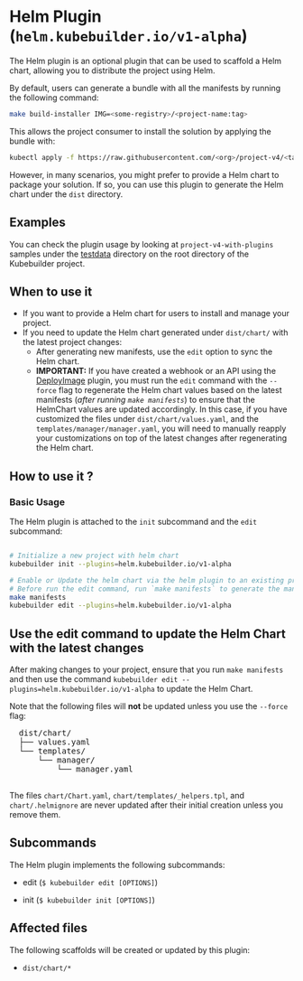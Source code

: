 # Helm Plugin (`helm.kubebuilder.io/v1-alpha`)

The Helm plugin is an optional plugin that can be used to scaffold a Helm chart, allowing you to distribute the project using Helm.

By default, users can generate a bundle with all the manifests by running the following command:

```bash
make build-installer IMG=<some-registry>/<project-name:tag>
```

This allows the project consumer to install the solution by applying the bundle with:

```bash
kubectl apply -f https://raw.githubusercontent.com/<org>/project-v4/<tag or branch>/dist/install.yaml
```

However, in many scenarios, you might prefer to provide a Helm chart to package your solution.
If so, you can use this plugin to generate the Helm chart under the `dist` directory.

<aside class="note">
<h1>Examples</h1>

You can check the plugin usage by looking at `project-v4-with-plugins` samples
under the [testdata][testdata] directory on the root directory of the Kubebuilder project.

</aside>

## When to use it

- If you want to provide a Helm chart for users to install and manage your project.
- If you need to update the Helm chart generated under `dist/chart/` with the latest project changes:
  - After generating new manifests, use the `edit` option to sync the Helm chart.
  - **IMPORTANT:** If you have created a webhook or an API using the [DeployImage][deployImage-plugin] plugin,
  you must run the `edit` command with the `--force` flag to regenerate the Helm chart values based
  on the latest manifests (_after running `make manifests`_) to ensure that the HelmChart values are
  updated accordingly. In this case, if you have customized the files
  under `dist/chart/values.yaml`, and the `templates/manager/manager.yaml`, you will need to manually reapply your customizations on top
  of the latest changes after regenerating the Helm chart.

## How to use it ?

### Basic Usage

The Helm plugin is attached to the `init` subcommand and the `edit` subcommand:

```sh

# Initialize a new project with helm chart
kubebuilder init --plugins=helm.kubebuilder.io/v1-alpha

# Enable or Update the helm chart via the helm plugin to an existing project
# Before run the edit command, run `make manifests` to generate the manifest under `config/`
make manifests
kubebuilder edit --plugins=helm.kubebuilder.io/v1-alpha
```
<aside class="note">
  <h1>Use the edit command to update the Helm Chart with the latest changes</h1>

  After making changes to your project, ensure that you run `make manifests` and then
  use the command `kubebuilder edit --plugins=helm.kubebuilder.io/v1-alpha` to update the Helm Chart.

  Note that the following files will **not** be updated unless you use the `--force` flag:

  <pre>
  dist/chart/
  ├── values.yaml
  └── templates/
      └── manager/
          └── manager.yaml
  </pre>

  The files `chart/Chart.yaml`, `chart/templates/_helpers.tpl`, and `chart/.helmignore` are never updated
  after their initial creation unless you remove them.

</aside>

## Subcommands

The Helm plugin implements the following subcommands:

- edit (`$ kubebuilder edit [OPTIONS]`)

- init (`$ kubebuilder init [OPTIONS]`)

## Affected files

The following scaffolds will be created or updated by this plugin:

- `dist/chart/*`

[testdata]: https://github.com/kubernetes-sigs/kubebuilder/tree/master/testdata/project-v4-with-plugins
[deployImage-plugin]: ./deploy-image-plugin-v1-alpha.md